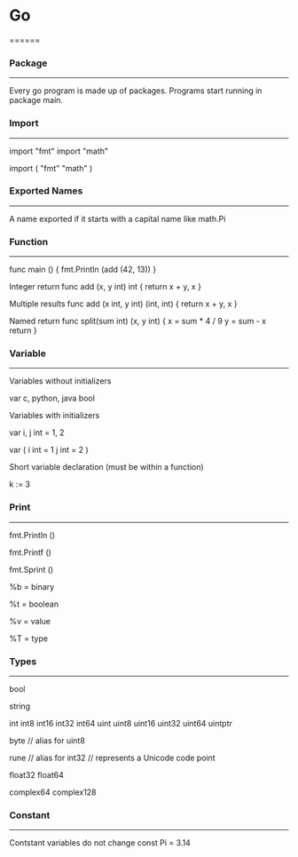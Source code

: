 # Go
======


### Package
------
Every go program is made up of packages.
Programs start running in package main.


### Import
------
import "fmt"
import "math"


import (
	"fmt"
	"math"
)


### Exported Names
------
A name exported if it starts with a capital name like math.Pi


### Function
------
func main () {
	fmt.Println (add (42, 13))
}


Integer return
func add (x, y int) int {
	return x + y, x
}


Multiple results
func add (x int, y int) (int, int) {
	return x + y, x
}



Named return
func split(sum int) (x, y int) {
	x = sum * 4 / 9
	y = sum - x
	return
}


### Variable
------
Variables without initializers

var c, python, java bool

Variables with initializers

var i, j int = 1, 2

var (
	i int = 1
	j int = 2
)

Short variable declaration (must be within a function)

k := 3



### Print
------
fmt.Println ()

fmt.Printf ()

fmt.Sprint ()

%b = binary

%t = boolean

%v = value

%T = type


### Types
------
bool

string

int  int8  int16  int32  int64
uint uint8 uint16 uint32 uint64 uintptr

byte // alias for uint8

rune // alias for int32
     // represents a Unicode code point

float32 float64

complex64 complex128


### Constant
------
Contstant variables do not change
const Pi = 3.14
